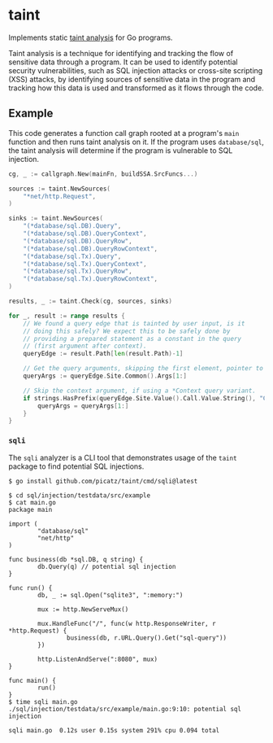 # taint

Implements static [taint analysis](https://en.wikipedia.org/wiki/Taint_checking) for Go programs. 

Taint analysis is a technique for identifying and tracking the flow of sensitive data through a program. 
It can be used to identify potential security vulnerabilities, such as SQL injection attacks or cross-site 
scripting (XSS) attacks, by identifying sources of sensitive data in the program and tracking how this data 
is used and transformed as it flows through the code. 

## Example

This code generates a function call graph rooted at a program's `main` function and 
then runs taint analysis on it. If the program uses `database/sql`, the taint analysis
will determine if the program is vulnerable to SQL injection.

```go
cg, _ := callgraph.New(mainFn, buildSSA.SrcFuncs...)

sources := taint.NewSources(
	"*net/http.Request",
)

sinks := taint.NewSources(
	"(*database/sql.DB).Query",
	"(*database/sql.DB).QueryContext",
	"(*database/sql.DB).QueryRow",
	"(*database/sql.DB).QueryRowContext",
	"(*database/sql.Tx).Query",
	"(*database/sql.Tx).QueryContext",
	"(*database/sql.Tx).QueryRow",
	"(*database/sql.Tx).QueryRowContext",
)

results, _ := taint.Check(cg, sources, sinks)

for _, result := range results {
	// We found a query edge that is tainted by user input, is it
	// doing this safely? We expect this to be safely done by
	// providing a prepared statement as a constant in the query
	// (first argument after context).
	queryEdge := result.Path[len(result.Path)-1]

	// Get the query arguments, skipping the first element, pointer to the DB.
	queryArgs := queryEdge.Site.Common().Args[1:]

	// Skip the context argument, if using a *Context query variant.
	if strings.HasPrefix(queryEdge.Site.Value().Call.Value.String(), "Context") {
		queryArgs = queryArgs[1:]
	}
}
```

### `sqli`

The `sqli` analyzer is a CLI tool that demonstrates usage of the `taint` package to find
potential SQL injections.

```console
$ go install github.com/picatz/taint/cmd/sqli@latest
```

```console
$ cd sql/injection/testdata/src/example
$ cat main.go
package main

import (
        "database/sql"
        "net/http"
)

func business(db *sql.DB, q string) {
        db.Query(q) // potential sql injection
}

func run() {
        db, _ := sql.Open("sqlite3", ":memory:")

        mux := http.NewServeMux()

        mux.HandleFunc("/", func(w http.ResponseWriter, r *http.Request) {
                business(db, r.URL.Query().Get("sql-query"))
        })

        http.ListenAndServe(":8080", mux)
}

func main() {
        run()
}
$ time sqli main.go
./sql/injection/testdata/src/example/main.go:9:10: potential sql injection

sqli main.go  0.12s user 0.15s system 291% cpu 0.094 total
```